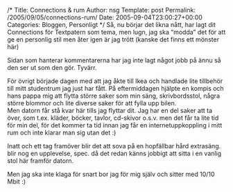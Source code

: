 /*
 Title: Connections &#038; rum
 Author: nsg
 Template: post
 Permalink: /2005/09/05/connections-rum/
 Date: 2005-09-04T23:00:27+00:00
 Categories: Bloggen, Personligt
*/
Så, nu börjar det likna nått, har lagt dit Connections för Textpatern som tema, men lugn, jag ska &#8220;modda&#8221; det för att ge en personlig stil men åter igen är jag trött (kanske det finns ett mönster här)

Sidan som hanterar kommentarerna har jag inte lagt något jobb på ännu så den ser ut som den gör. Tyvärr.

För övrigt började dagen med att jag åkte till Ikea och handlade lite tillbehör till mitt studentrum jag just har fått. På eftermiddagen hjälpte en kompis och hans pappa mig att flytta större saker som min säng, skrivbordsstol, några större blommor och lite diverse saker för att fylla upp bilen.  
Men datorn får stå kvar här tills jag flyttar dit. Jag har en del saker att ta över, som t.ex. kläder, böcker, tavlor, cd-skivor o.s.v. men det får ta lite tid för min del, för det kommer ta tid innan jag får en internetuppkoppling i mitt rum och inte klarar man sig utan det :) 

Inatt och ett tag framöver blir det att sova på en hopfällbar hård extrasäng. blir nog en upplevelse, spec. då det redan känns jobbigt att sitta i en vanlig stol här framför datorn.

Men jag ska inte klaga för snart bor jag för mig själv och sitter med 10/10 Mbit :) 

<small></small>